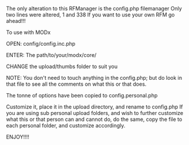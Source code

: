 The only alteration to this RFManager is the config.php filemanager
Only two lines were altered, 1 and 338
If you want to use your own RFM go ahead!!!

To use with MODx

OPEN:
config/config.inc.php

ENTER:
The path/to/your/modx/core/

CHANGE the upload/thumbs folder to suit you

NOTE:
You don't need to touch anything in the config.php; but do look in that file to see all the comments on what this or that does.

The tonne of options have been copied to config.personal.php

Customize it, place it in the upload directory, and rename to config.php
If you are using sub personal upload folders, and wish to further customize what this or that person can and cannot do, do the same, copy the file to each personal folder, and customize accordingly.

ENJOY!!!!